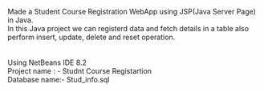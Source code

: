 Made a Student Course Registration WebApp using JSP(Java Server Page) in Java. <br/>
In this Java project we can registerd data and fetch details in a table also perform insert, update, delete and reset operation.  <br/>
 <br/> <br/>
Using NetBeans IDE 8.2 <br/> 
Project name : - Studnt Course Registartion <br/>
Database name:- Stud_info.sql <br/>
 <br/>
